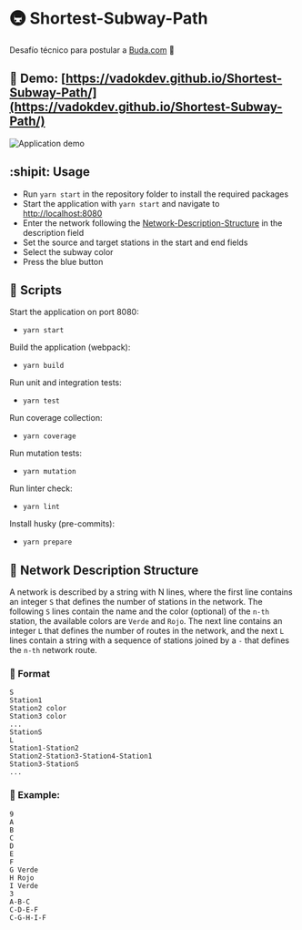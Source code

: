 # :metro: Shortest-Subway-Path

Desafío técnico para postular a [Buda.com](https://www.buda.com/) :tada:

## :space_invader: Demo: [https://vadokdev.github.io/Shortest-Subway-Path/](https://vadokdev.github.io/Shortest-Subway-Path/)
![Application demo](https://vadokdev.github.io/Shortest-Subway-Path/demo.png)

## :shipit: Usage 

- Run ```yarn start``` in the repository folder to install the required packages
- Start the application with ```yarn start``` and navigate to [http://localhost:8080](http://localhost:8080)
- Enter the network following the [Network-Description-Structure](##Network-Description-Structure) in the description field
- Set the source and target stations in the start and end fields
- Select the subway color
- Press the blue button

## :memo: Scripts

Start the application on port 8080: 
* ```yarn start```

Build the application (webpack): 
* ```yarn build```

Run unit and integration tests: 
* ```yarn test```

Run coverage collection: 
* ```yarn coverage```

Run mutation tests: 
* ```yarn mutation```

Run linter check: 
* ```yarn lint```

Install husky (pre-commits): 
* ```yarn prepare```

## :steam_locomotive: Network Description Structure

A network is described by a string with N lines, where the first line contains an integer ```S``` that defines the number of stations in the network. The following ```S``` lines contain the name and the color (optional) of the ```n-th``` station, the available colors are ```Verde``` and ```Rojo```. The next line contains an integer ```L``` that defines the number of routes in the network, and the next ```L``` lines contain a string with a sequence of stations joined by a ```-``` that defines the ```n-th``` network route.

### :blue_book: Format
```
S
Station1
Station2 color
Station3 color
...
StationS
L
Station1-Station2
Station2-Station3-Station4-Station1
Station3-StationS
...
```

### :green_book: Example: 
```
9
A
B
C
D
E
F
G Verde
H Rojo
I Verde
3
A-B-C
C-D-E-F
C-G-H-I-F
```